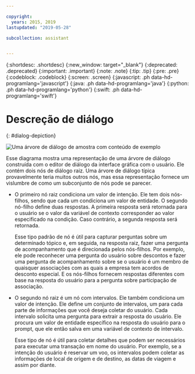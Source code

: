 ```yaml
---

copyright:
  years: 2015, 2019
lastupdated: "2019-05-28"

subcollection: assistant


---
```


{:shortdesc: .shortdesc}
{:new_window: target="_blank"}
{:deprecated: .deprecated}
{:important: .important}
{:note: .note}
{:tip: .tip}
{:pre: .pre}
{:codeblock: .codeblock}
{:screen: .screen}
{:javascript: .ph data-hd-programlang='javascript'}
{:java: .ph data-hd-programlang='java'}
{:python: .ph data-hd-programlang='python'}
{:swift: .ph data-hd-programlang='swift'}

# Descreção de diálogo
{: #dialog-depiction}

![Uma árvore de diálogo de amostra com conteúdo de exemplo](images/dialog-depiction-full.png)

Esse diagrama mostra uma representação de uma árvore de diálogo construída com o editor de diálogo da interface gráfica com o usuário. Ele contém dois nós de diálogo raiz. Uma árvore de diálogo típica provavelmente teria muitos outros nós, mas essa representação fornece um vislumbre de como um subconjunto de nós pode se parecer.

- O primeiro nó raiz condiciona um valor de intenção. Ele tem dois nós-filhos, sendo que cada um condiciona um valor de entidade.  O segundo nó-filho define duas respostas. A primeira resposta será retornada para o usuário se o valor da variável de contexto corresponder ao valor especificado na condição. Caso contrário, a segunda resposta será retornada.

  Esse tipo padrão de nó é útil para capturar perguntas sobre um determinado tópico e, em seguida, na resposta raiz, fazer uma pergunta de acompanhamento que é direcionada pelos nós-filhos. Por exemplo, ele pode reconhecer uma pergunta do usuário sobre descontos e fazer uma pergunta de acompanhamento sobre se o usuário é um membro de quaisquer associações com as quais a empresa tem acordos de desconto especial. E os nós-filhos fornecem respostas diferentes com base na resposta do usuário para a pergunta sobre participação de associação.

- O segundo nó raiz é um nó com intervalos. Ele também condiciona um valor de intenção. Ele define um conjunto de intervalos, um para cada parte de informações que você deseja coletar do usuário. Cada intervalo solicita uma pergunta para extrair a resposta do usuário. Ele procura um valor de entidade específico na resposta do usuário para o prompt, que ele então salva em uma variável de contexto de intervalo.

  Esse tipo de nó é útil para coletar detalhes que podem ser necessários para executar uma transação em nome do usuário. Por exemplo, se a intenção do usuário é reservar um voo, os intervalos podem coletar as informações de local de origem e de destino, as datas de viagem e assim por diante.
